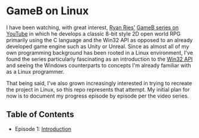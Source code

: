 # GameB on Linux

I have been watching, with great interest, [Ryan Ries'](https://github.com/ryanries) [GameB series on YouTube](https://www.youtube.com/playlist?list=PLlaINRtydtNWuRfd4Ra3KeD6L9FP_tDE7) in which he develops a classic 8-bit style 2D open world RPG primarily using the C language and the Win32 API as opposed to an already developed game engine such as Unity or Unreal. Since as almost all of my own programming background has been rooted in a Linux environment, I've found the series particularly fascinating as an introduction to the [Win32 API](https://docs.microsoft.com/en-us/windows/win32/api/) and seeing the Windows counterparts to concepts I'm already familiar with as a Linux programmer.

That being said, I've also grown increasingly interested in trying to recreate the project in Linux, so this repo represents that attempt. My initial plan for now is to document my progress episode by episode per the video series.

## Table of Contents

- Episode 1: [Introduction](docs/Episode01.md)